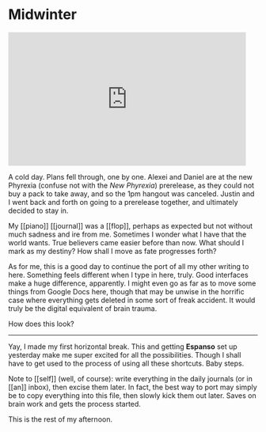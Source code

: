 
# Midwinter

<iframe width="480" height="270" src="https://www.youtube.com/embed/Xs3NP4RdW30" title="Ten Minutes and Seven Seconds" frameborder="0" allow="accelerometer; autoplay; clipboard-write; encrypted-media; gyroscope; picture-in-picture; web-share" allowfullscreen></iframe>

A cold day. Plans fell through, one by one. Alexei and Daniel are at the new Phyrexia (confuse not with the *New Phyrexia*) prerelease, as they could not buy a pack to take away, and so the 1pm hangout was canceled. Justin and I went back and forth on going to a prerelease together, and ultimately decided to stay in.

My [[piano]] [[journal]] was a [[flop]], perhaps as expected but not without much sadness and ire from me. Sometimes I wonder what I have that the world wants. True believers came easier before than now. What should I mark as my destiny? How shall I move as fate progresses forth?

As for me, this is a good day to continue the port of all my other writing to here. Something feels different when I type in here, truly. Good interfaces make a huge difference, apparently. I might even go as far as to move some things from Google Docs here, though that may be unwise in the horrific case where everything gets deleted in some sort of freak accident. It would truly be the digital equivalent of brain trauma.

How does this look?
- - -
Yay, I made my first horizontal break. This and getting **Espanso** set up yesterday make me super excited for all the possibilities. Though I shall have to get used to the process of using all these shortcuts. Baby steps.

Note to [[self]] (well, of course): write everything in the daily journals (or in [[an]] inbox), then excise them later. In fact, the best way to port may simply be to copy everything into this file, then slowly kick them out later. Saves on brain work and gets the process started.

This is the rest of my afternoon.